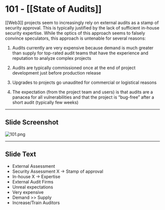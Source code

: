 # 101 - [[State of Audits]]

[[Web3]] projects seem to increasingly rely on external audits as a stamp of security approval. This is typically justified by the lack of sufficient in-house security expertise. While the optics of this approach seems to falsely convince speculators, this approach is untenable for several reasons: 

1.  Audits currently are very expensive because demand is much greater than supply for top-rated audit teams that have the experience and reputation to analyze complex projects
    
2.  Audits are typically commissioned once at the end of project development just before production release
    
3.  Upgrades to projects go unaudited for commercial or logistical reasons
    
4.  The expectation (from the project team and users) is that audits are a panacea for all vulnerabilities and that the project is “bug-free” after a short audit (typically few weeks)

___
## Slide Screenshot
![101.png](../images/ethereum101/101.png)
___
## Slide Text
- External Assessment
- Security Assessment X -> Stamp of approval
- In-house X -> Expertise
- External Audit Firms
- Unreal expectations
- Very expensive
- Demand >> Supply
- Increase/Train Auditors 

